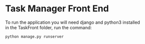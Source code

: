 # Task Manager Front End
 
To run the application you will need django and python3 installed
</br>in the TaskFront folder, run the command: 
</br>
```
python manage.py runserver
```
